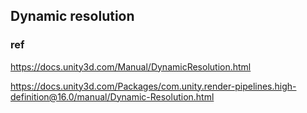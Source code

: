 ## Dynamic resolution








### ref
https://docs.unity3d.com/Manual/DynamicResolution.html

https://docs.unity3d.com/Packages/com.unity.render-pipelines.high-definition@16.0/manual/Dynamic-Resolution.html


